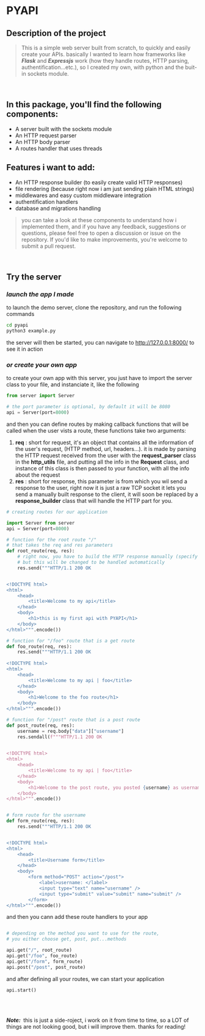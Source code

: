 # **PYAPI**
## __Description of the project__
> This is a simple web server built from scratch, to quickly and easily create your APIs. basically I wanted to learn how frameworks like __*Flask*__ and __*Expressjs*__ work (how they handle routes, HTTP parsing, authentification...etc.), so I created my own, with python and the buit-in sockets module.


<br>

## In this package, you'll find the following components:
- A server built with the sockets module
- An HTTP request parser
- An HTTP body parser
- A routes handler that uses threads

## Features i want to add:
- An HTTP response builder (to easily create valid HTTP responses)
- file rendering (because right now i am just sending plain HTML strings)
- middlewares and easy custom middleware integration
- authentification handlers
- database and migrations handling

> you can take a look at these components to understand how i implemented them, and if you have any feedback, suggestions or questions, please feel free to open a discussion or issue on the repository. If you'd like to make improvements, you're welcome to submit a pull request.

<br>

## Try the server
### ___launch the app I made___
to launch the demo server, clone the repository, and run the following commands
```bash
cd pyapi
python3 example.py
```
the server will then be started, you can navigate to http://127.0.0.1:8000/ to see it in action

### ___or create your own app___
to create your own app with this server, you just have to import the server class to your file, and instanciate it, like the following
```python
from server import Server

# the port parameter is optional, by default it will be 8080
api = Server(port=8000)
```

and then you can define routes by making callback functions that will be called when the user vists a route, these functions take two arguments:
1. __req__ : short for request, it's an object that contains all the information of the user's request, (HTTP method, url, headers...). it is made by parsing the HTTP request received from the user with the __request_parser__ class in the __http_utils__ file, and putting all the info in the __Request__ class, and instance of this class is then passed to your function, with all the info about the request
2. __res__ : short for response, this parameter is from which you wil send a response to the user, right now it is just a raw TCP socket it lets you send a manually built response to the client, it will soon be replaced by a __response_builder__ class that will handle the HTTP part for you.

```python
# creating routes for our application

import Server from server
api = Server(port=8000)

# function for the root route "/" 
# that takes the req and res parameters
def root_route(req, res):
    # right now, you have to build the HTTP response manually (specify the protocol, status code, headers...etc) manually
    # but this will be changed to be handled automatically
    res.send("""HTTP/1.1 200 OK


<!DOCTYPE html>
<html>
    <head>
        <title>Welcome to my api</title>
    </head>
    <body>
        <h1>this is my first api with PYAPI</h1>
    </body>
</html>""".encode())

# function for "/foo" route that is a get route
def foo_route(req, res):
    res.send("""HTTP/1.1 200 OK
             
<!DOCTYPE html>
<html>
    <head>
        <title>Welcome to my api | foo</title>
    </head>
    <body>
        <h1>Welcome to the foo route</h1>
    </body>
</html>""".encode())

# function for "/post" route that is a post route
def post_route(req, res):
    username = req.body["data"]["username"]
    res.sendall(f"""HTTP/1.1 200 OK

            
<!DOCTYPE html>
<html>
    <head>
        <title>Welcome to my api | foo</title>
    </head>
    <body>
        <h1>Welcome to the post route, you posted {username} as username</h1>
    </body>
</html>""".encode())


# form route for the username 
def form_route(req, res):
    res.send("""HTTP/1.1 200 OK


<!DOCTYPE html>
<html>
    <head>
        <title>Username form</title>
    </head>
    <body>
        <form method="POST" action="/post">
            <label>username: </label>
            <input type="text" name="username" />
            <input type="submit" value="submit" name="submit" />
        </form>
</html>""".encode())
```

and then you cann add these route handlers to your app
```python

# depending on the method you want to use for the route, 
# you either choose get, post, put...methods

api.get("/", root_route)
api.get("/foo", foo_route)
api.get("/form", form_route)
api.post("/post", post_route)
```
and after defining all your routes, we can start your application

```python
api.start()
```

<br>



<br>

 __*Note:&nbsp;*__ this is just a side-roject, i work on it from time to time, so a LOT of things are not looking good, but i will improve them. thanks for reading!


